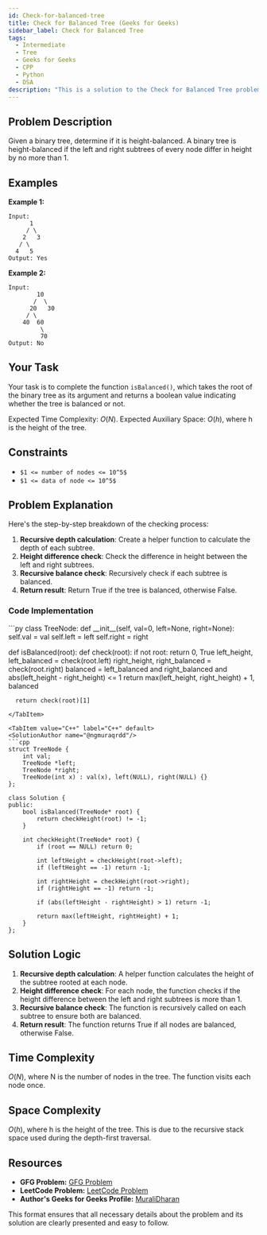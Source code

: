 ```yaml
---
id: Check-for-balanced-tree
title: Check for Balanced Tree (Geeks for Geeks)
sidebar_label: Check for Balanced Tree 
tags:
  - Intermediate
  - Tree
  - Geeks for Geeks
  - CPP
  - Python
  - DSA
description: "This is a solution to the Check for Balanced Tree problem on Geeks for Geeks."
---
```


## Problem Description

Given a binary tree, determine if it is height-balanced. A binary tree is height-balanced if the left and right subtrees of every node differ in height by no more than 1.

## Examples

**Example 1:**
```
Input:
      1
     / \
    2   3
   / \
  4   5
Output: Yes
```

**Example 2:**
```
Input:
        10
       /  \
      20   30
     / \
    40  60
         \
         70
Output: No
```

## Your Task

Your task is to complete the function `isBalanced()`, which takes the root of the binary tree as its argument and returns a boolean value indicating whether the tree is balanced or not.

Expected Time Complexity: $O(N)$.
Expected Auxiliary Space: $O(h)$, where h is the height of the tree.

## Constraints

- `$1 <= number of nodes <= 10^5$`
- `$1 <= data of node <= 10^5$`

## Problem Explanation

Here's the step-by-step breakdown of the checking process:

1. **Recursive depth calculation**: Create a helper function to calculate the depth of each subtree.
2. **Height difference check**: Check the difference in height between the left and right subtrees.
3. **Recursive balance check**: Recursively check if each subtree is balanced.
4. **Return result**: Return True if the tree is balanced, otherwise False.

### Code Implementation

<Tabs>
  <TabItem value="Python" label="Python" default>
  <SolutionAuthor name="@ngmuraqrdd"/>
  ```py
  class TreeNode:
      def __init__(self, val=0, left=None, right=None):
          self.val = val
          self.left = left
          self.right = right

  def isBalanced(root):
      def check(root):
          if not root:
              return 0, True
          left_height, left_balanced = check(root.left)
          right_height, right_balanced = check(root.right)
          balanced = left_balanced and right_balanced and abs(left_height - right_height) <= 1
          return max(left_height, right_height) + 1, balanced
      
      return check(root)[1]
  ```
  </TabItem>

  <TabItem value="C++" label="C++" default>
  <SolutionAuthor name="@ngmuraqrdd"/>
  ```cpp
  struct TreeNode {
      int val;
      TreeNode *left;
      TreeNode *right;
      TreeNode(int x) : val(x), left(NULL), right(NULL) {}
  };

  class Solution {
  public:
      bool isBalanced(TreeNode* root) {
          return checkHeight(root) != -1;
      }
      
      int checkHeight(TreeNode* root) {
          if (root == NULL) return 0;
          
          int leftHeight = checkHeight(root->left);
          if (leftHeight == -1) return -1;
          
          int rightHeight = checkHeight(root->right);
          if (rightHeight == -1) return -1;
          
          if (abs(leftHeight - rightHeight) > 1) return -1;
          
          return max(leftHeight, rightHeight) + 1;
      }
  };
  ```
  </TabItem>
</Tabs>

## Solution Logic

1. **Recursive depth calculation**: A helper function calculates the height of the subtree rooted at each node.
2. **Height difference check**: For each node, the function checks if the height difference between the left and right subtrees is more than 1.
3. **Recursive balance check**: The function is recursively called on each subtree to ensure both are balanced.
4. **Return result**: The function returns True if all nodes are balanced, otherwise False.

## Time Complexity

$O(N)$, where N is the number of nodes in the tree. The function visits each node once.

## Space Complexity

$O(h)$, where h is the height of the tree. This is due to the recursive stack space used during the depth-first traversal.

## Resources

- **GFG Problem:** [GFG Problem](https://www.geeksforgeeks.org/how-to-determine-if-a-binary-tree-is-balanced/)
- **LeetCode Problem:** [LeetCode Problem](https://leetcode.com/problems/balanced-binary-tree/)
- **Author's Geeks for Geeks Profile:** [MuraliDharan](https://www.geeksforgeeks.org/user/ngmuraqrdd/)

This format ensures that all necessary details about the problem and its solution are clearly presented and easy to follow.